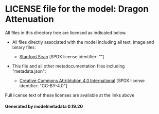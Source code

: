 # LICENSE file for the model: Dragon Attenuation

All files in this directory tree are licensed as indicated below.

* All files directly associated with the model including all text, image and binary files:

  * [Stanford Scan]("") [SPDX license identifier: ""]

* This file and all other metadocumentation files including "metadata.json":

  * [Creative Commons Attribtution 4.0 International]("https://creativecommons.org/licenses/by/4.0/legalcode") [SPDX license identifier: "CC-BY-4.0"]

Full license text of these licenses are available at the links above

#### Generated by modelmetadata 0.19.20
